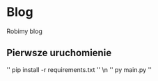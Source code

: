 # Blog
Robimy blog
## Pierwsze uruchomienie
''
pip install -r requirements.txt
''
\n
''
py main.py
''
